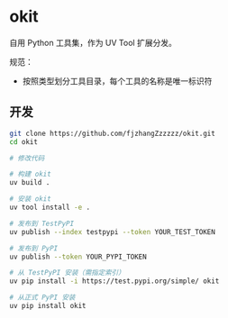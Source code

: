 # okit

自用 Python 工具集，作为 UV Tool 扩展分发。

规范：
- 按照类型划分工具目录，每个工具的名称是唯一标识符

## 开发

```bash
git clone https://github.com/fjzhangZzzzzz/okit.git
cd okit

# 修改代码

# 构建 okit
uv build .

# 安装 okit
uv tool install -e .

# 发布到 TestPyPI
uv publish --index testpypi --token YOUR_TEST_TOKEN

# 发布到 PyPI
uv publish --token YOUR_PYPI_TOKEN

# 从 TestPyPI 安装（需指定索引）
uv pip install -i https://test.pypi.org/simple/ okit

# 从正式 PyPI 安装
uv pip install okit
```